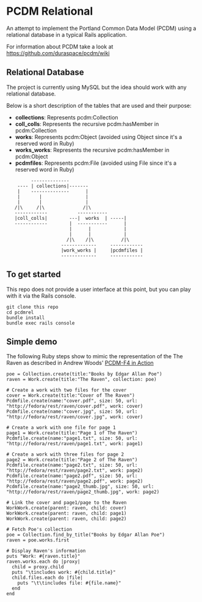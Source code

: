# PCDM Relational
An attempt to implement the Portland Common Data Model (PCDM) using a relational database in a typical Rails application.

For information about PCDM take a look at https://github.com/duraspace/pcdm/wiki


## Relational Database
The project is currently using MySQL but the idea should work with any relational database.

Below is a short description of the tables that are used and their purpose:
* **collections**: Represents pcdm:Collection
* **coll_colls**: Represents the recursive pcdm:hasMember in pcdm:Collection
* **works**: Represents pcdm:Object (avoided using Object since it's a reserved word in Ruby)
* **works_works**: Represents the recursive pcdm:hasMember in pcdm:Object
* **pcdmfiles**: Represents pcdm:File (avoided using File since it's a reserved word in Ruby)

```
         --------------
    ---- | collections|-------
    |    --------------      |
    |       |                |
    |       |                |
   /|\     /|\              /|\
   ------------           -----------
   |coll_colls|        ---|  works  | -----|
   ------------        |  -----------      |
                       |      |            |
                       |      |            |
                      /|\    /|\          /|\
                    -------------     ------------
                    |work_works |     |pcdmfiles |
                    -------------     ------------

```


## To get started
This repo does not provide a user interface at this point, but you can play with it via the Rails console.

```
git clone this repo
cd pcdmrel
bundle install
bundle exec rails console
```

## Simple demo
The following Ruby steps show to mimic the representation of the The Raven as described in Andrew Woods' [PCDM-F4 in Action](
https://wiki.duraspace.org/display/FEDORA4x/LDP-PCDM-F4+In+Action)

```
poe = Collection.create(title:"Books by Edgar Allan Poe")
raven = Work.create(title:"The Raven", collection: poe)

# Create a work with two files for the cover
cover = Work.create(title:"Cover of The Raven")
Pcdmfile.create(name:"cover.pdf", size: 50, url: "http://fedora/rest/raven/cover.pdf", work: cover)
Pcdmfile.create(name:"cover.jpg", size: 50, url: "http://fedora/rest/raven/cover.jpg", work: cover)

# Create a work with one file for page 1
page1 = Work.create(title:"Page 1 of The Raven")
Pcdmfile.create(name:"page1.txt", size: 50, url: "http://fedora/rest/raven/page1.txt", work: page1)

# Create a work with three files for page 2
page2 = Work.create(title:"Page 2 of The Raven")
Pcdmfile.create(name:"page2.txt", size: 50, url: "http://fedora/rest/raven/page2.txt", work: page2)
Pcdmfile.create(name:"page2.pdf", size: 50, url: "http://fedora/rest/raven/page2.pdf", work: page2)
Pcdmfile.create(name:"page2_thumb.jpg", size: 50, url: "http://fedora/rest/raven/page2_thumb.jpg", work: page2)

# Link the cover and page1/page to the Raven
WorkWork.create(parent: raven, child: cover)
WorkWork.create(parent: raven, child: page1)
WorkWork.create(parent: raven, child: page2)

# Fetch Poe's collection
poe = Collection.find_by_title("Books by Edgar Allan Poe")
raven = poe.works.first

# Display Raven's information
puts "Work: #{raven.title}"
raven.works.each do |proxy|
  child = proxy.child
  puts "\tincludes work: #{child.title}"
  child.files.each do |file|
    puts "\t\tincludes file: #{file.name}"
  end
end
```

